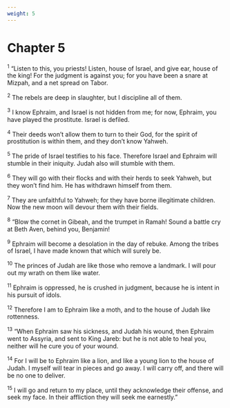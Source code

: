 ```yaml
---
weight: 5
---
```


# Chapter 5

<sup>1</sup> “Listen to this, you priests! Listen, house of Israel, and give ear, house of the king! For the judgment is against you; for you have been a snare at Mizpah, and a net spread on Tabor. 

<sup>2</sup> The rebels are deep in slaughter, but I discipline all of them. 

<sup>3</sup> I know Ephraim, and Israel is not hidden from me; for now, Ephraim, you have played the prostitute. Israel is defiled. 

<sup>4</sup> Their deeds won’t allow them to turn to their God, for the spirit of prostitution is within them, and they don’t know Yahweh. 

<sup>5</sup> The pride of Israel testifies to his face. Therefore Israel and Ephraim will stumble in their iniquity. Judah also will stumble with them. 

<sup>6</sup> They will go with their flocks and with their herds to seek Yahweh, but they won’t find him. He has withdrawn himself from them. 

<sup>7</sup> They are unfaithful to Yahweh; for they have borne illegitimate children. Now the new moon will devour them with their fields. 

<sup>8</sup> “Blow the cornet in Gibeah, and the trumpet in Ramah! Sound a battle cry at Beth Aven, behind you, Benjamin! 

<sup>9</sup> Ephraim will become a desolation in the day of rebuke. Among the tribes of Israel, I have made known that which will surely be. 

<sup>10</sup> The princes of Judah are like those who remove a landmark. I will pour out my wrath on them like water. 

<sup>11</sup> Ephraim is oppressed, he is crushed in judgment, because he is intent in his pursuit of idols. 

<sup>12</sup> Therefore I am to Ephraim like a moth, and to the house of Judah like rottenness. 

<sup>13</sup> “When Ephraim saw his sickness, and Judah his wound, then Ephraim went to Assyria, and sent to King Jareb: but he is not able to heal you, neither will he cure you of your wound. 

<sup>14</sup> For I will be to Ephraim like a lion, and like a young lion to the house of Judah. I myself will tear in pieces and go away. I will carry off, and there will be no one to deliver. 

<sup>15</sup> I will go and return to my place, until they acknowledge their offense, and seek my face. In their affliction they will seek me earnestly.” 


